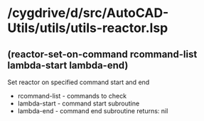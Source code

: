 # /cygdrive/d/src/AutoCAD-Utils/utils/utils-reactor.lsp
## (reactor-set-on-command rcommand-list lambda-start lambda-end)
Set reactor on specified command start and end
* rcommand-list - commands to check
* lambda-start - command start subroutine
* lambda-end - command end subroutine
returns: nil
